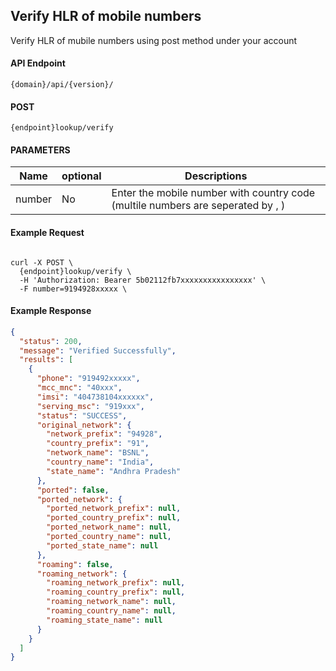 ## Verify HLR of mobile numbers

Verify HLR of mubile numbers using post method under your account

#### API Endpoint

```
{domain}/api/{version}/
```

#### POST

```
{endpoint}lookup/verify
```

#### PARAMETERS

| Name   | optional | Descriptions                                                                    |
| ------ | -------- | ------------------------------------------------------------------------------- |
| number | No       | Enter the mobile number with country code (multile numbers are seperated by , ) |

#### Example Request

```

curl -X POST \
  {endpoint}lookup/verify \
  -H 'Authorization: Bearer 5b02112fb7xxxxxxxxxxxxxxxx' \
  -F number=9194928xxxxx \
```

#### Example Response

```json
{
  "status": 200,
  "message": "Verified Successfully",
  "results": [
    {
      "phone": "919492xxxxx",
      "mcc_mnc": "40xxx",
      "imsi": "404738104xxxxxx",
      "serving_msc": "919xxx",
      "status": "SUCCESS",
      "original_network": {
        "network_prefix": "94928",
        "country_prefix": "91",
        "network_name": "BSNL",
        "country_name": "India",
        "state_name": "Andhra Pradesh"
      },
      "ported": false,
      "ported_network": {
        "ported_network_prefix": null,
        "ported_country_prefix": null,
        "ported_network_name": null,
        "ported_country_name": null,
        "ported_state_name": null
      },
      "roaming": false,
      "roaming_network": {
        "roaming_network_prefix": null,
        "roaming_country_prefix": null,
        "roaming_network_name": null,
        "roaming_country_name": null,
        "roaming_state_name": null
      }
    }
  ]
}
```
